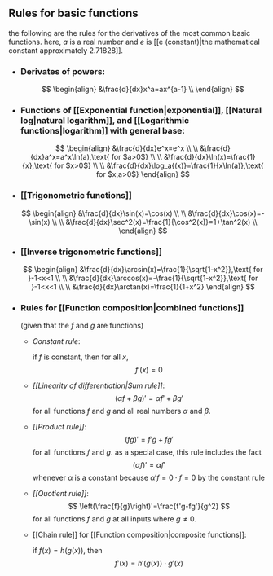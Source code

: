 ## Rules for basic functions

the following are the rules for the derivatives of the most common basic functions. here, $a$ is a real number and $e$ is [[e (constant)|the mathematical constant approximately 2.71828]].

- ### Derivates of powers:
	$$
	\begin{align}
	&\frac{d}{dx}x^a=ax^{a-1} \\
	\end{align}
	$$

- ### Functions of [[Exponential function|exponential]], [[Natural log|natural logarithm]], and [[Logarithmic functions|logarithm]] with general base:
	$$
	\begin{align}
	&\frac{d}{dx}e^x=e^x \\
	\\
	&\frac{d}{dx}a^x=a^x\ln(a),\text{ for $a>0$} \\
	\\
	&\frac{d}{dx}\ln(x)=\frac{1}{x},\text{ for $x>0$} \\
	\\
	&\frac{d}{dx}\log_a{(x)}=\frac{1}{x\ln(a)},\text{ for $x,a>0$} 
	\end{align}
	$$

- ### [[Trigonometric functions]]
	$$
	\begin{align}
	&\frac{d}{dx}\sin(x)=\cos(x) \\
	\\
	&\frac{d}{dx}\cos(x)=-\sin(x) \\
	\\
	&\frac{d}{dx}\sec^2(x)=\frac{1}{\cos^2(x)}=1+\tan^2(x) \\
	\end{align}
	$$

- ### [[Inverse trigonometric functions]]
	$$
	\begin{align}
	&\frac{d}{dx}\arcsin(x)=\frac{1}{\sqrt{1-x^2}},\text{ for }-1<x<1 \\
	\\
	&\frac{d}{dx}\arccos(x)=-\frac{1}{\sqrt{1-x^2}},\text{ for }-1<x<1 \\
	\\
	&\frac{d}{dx}\arctan(x)=\frac{1}{1+x^2}
	\end{align}
	$$

- ### Rules for [[Function composition|combined functions]]
	(given that the $f$ and $g$ are functions)
	
	- *Constant rule*: 
		
		if $f$ is constant, then for all $x$,
		$$
		f'(x)=0
		$$
	
	- *[[Linearity of differentiation|Sum rule]]*:
		$$
		(\alpha f+\beta g)'=\alpha f' +\beta g'
		$$
		for all functions $f$ and $g$ and all real numbers $\alpha$ and $\beta$.
	
	- *[[Product rule]]*:
		$$
		(fg)'=f'g+fg'
		$$
		for all functions $f$ and $g$. as a special case, this rule includes the fact
		$$
		(\alpha f)'=\alpha f'
		$$
		whenever $\alpha$ is a constant because $\alpha'f=0\cdot f=0$ by the constant rule
	
	- *[[Quotient rule]]*:
		$$
		\left(\frac{f}{g}\right)'=\frac{f'g-fg'}{g^2}
		$$
		for all functions $f$ and $g$ at all inputs where $g\neq0$.
	
	- [[Chain rule]] for [[Function composition|composite functions]]: 
		
		if $f(x)=h(g(x))$, then
		$$
		f'(x)=h'(g(x))\cdot g'(x)
		$$
		